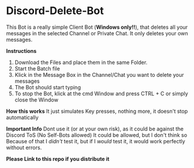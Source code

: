 # Discord-Delete-Bot
This Bot is a really simple Client Bot (**Windows only!!**), that deletes all your messages in the selected Channel or Private Chat.
It only deletes your own messages.

**Instructions**
1. Download the Files and place them in the same Folder.
2. Start the Batch file
3. Klick in the Message Box in the Channel/Chat you want to delete your messages
4. The Bot should start typing
5. To stop the Bot, klick at the cmd Window and press CTRL + C or simply close the Window

**How this works**
It just simulates Key presses, nothing more, it doesn't stop automatically

**Important Info**
Dont use it (or at your own risk), as it could be against the Discord ToS (No Self-Bots allowed)
It could be allowed, but I don't think so
Because of that I *didn't* test it, but if I *would* test it, it would work perfectly without errors.

**Please Link to this repo if you distribute it**
